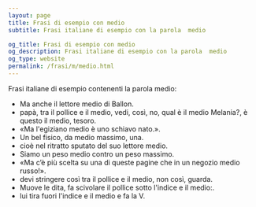 ```yaml
---
layout: page
title: Frasi di esempio con medio 
subtitle: Frasi italiane di esempio con la parola  medio

og_title: Frasi di esempio con medio 
og_description: Frasi italiane di esempio con la parola  medio
og_type: website
permalink: /frasi/m/medio.html
---
```


Frasi italiane di esempio contenenti la parola medio:


- Ma anche il lettore medio di Ballon.
- papà, tra il pollice e il medio, vedi, così, no, qual è il medio Melania?, è questo il medio, tesoro.
- «Ma l'egiziano medio è uno schiavo nato.».
- Un bel fisico, da medio massimo, una.
- cioè nel ritratto sputato del suo lettore medio.
- Siamo un peso medio contro un peso massimo.
- «Ma c’è più scelta su una di queste pagine che in un negozio medio russo!».
- devi stringere così tra il pollice e il medio, non così, guarda.
- Muove le dita, fa scivolare il pollice sotto l'indice e il medio:.
- lui tira fuori l'indice e il medio e fa la V.
